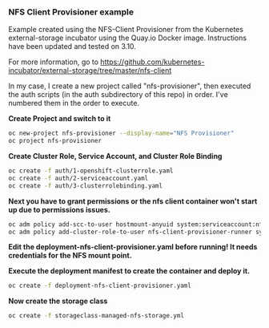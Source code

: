 ### NFS Client Provisioner example

Example created using the NFS-Client Provisioner from the Kubernetes external-storage incubator using the Quay.io Docker image. Instructions have been updated and tested on 3.10.

For more information, go to https://github.com/kubernetes-incubator/external-storage/tree/master/nfs-client

In my case, I create a new project called "nfs-provisioner", then executed the auth scripts (in the auth subdirectory of this repo) in order. I've numbered them in the order to execute.

__Create Project and switch to it__

```bash
oc new-project nfs-provisioner --display-name="NFS Provisioner"
oc project nfs-provisioner
```

__Create Cluster Role, Service Account, and Cluster Role Binding__

```bash
oc create -f auth/1-openshift-clusterrole.yaml
oc create -f auth/2-serviceaccount.yaml
oc create -f auth/3-clusterrolebinding.yaml
```

__Next you have to grant permissions or the nfs client container won't start up due to permissions issues.__

```bash
oc adm policy add-scc-to-user hostmount-anyuid system:serviceaccount:nfs-provisioner:nfs-client-provisioner
oc adm policy add-cluster-role-to-user nfs-client-provisioner-runner system:serviceaccount:nfs-provisioner:nfs-client-provisioner
```

**Edit the deployment-nfs-client-provisioner.yaml before running! It needs credentials for the NFS mount point.**

__Execute the deployment manifest to create the container and deploy it.__
```bash
oc create -f deployment-nfs-client-provisioner.yaml
```

__Now create the storage class__
```bash
oc create -f storageclass-managed-nfs-storage.yml
```
